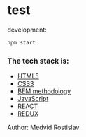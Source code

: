 
# test
development:

```bash
npm start
```

### The tech stack is:

- [HTML5](https://en.wikipedia.org/wiki/HTML5)
- [CSS3](https://en.wikipedia.org/wiki/Cascading_Style_Sheets)
- [BEM methodology](https://en.bem.info/methodology/)
- [JavaScript](https://ru.wikipedia.org/wiki/JavaScript)
- [REACT](https://ru.wikipedia.org/wiki/React)
- [REDUX](https://redux.js.org/)



Author: Medvid Rostislav